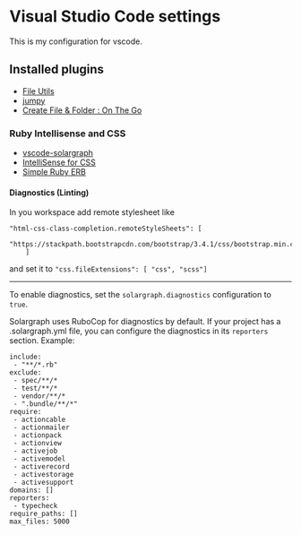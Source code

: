 # Visual Studio Code settings
This is my configuration for vscode.



## Installed plugins

- [File Utils](https://marketplace.visualstudio.com/items?itemName=sleistner.vscode-fileutils)
- [jumpy](https://marketplace.visualstudio.com/items?itemName=wmaurer.vscode-jumpy)
- [Create File & Folder : On The Go](https://marketplace.visualstudio.com/items?itemName=ritwickdey.create-file-folder&ssr=false)


### Ruby Intellisense and CSS
- [vscode-solargraph](https://marketplace.visualstudio.com/items?itemName=castwide.solargraph)
- [IntelliSense for CSS](https://marketplace.visualstudio.com/items?itemName=gencer.html-slim-scss-css-class-completion)
- [Simple Ruby ERB](https://marketplace.visualstudio.com/items?itemName=vortizhe.simple-ruby-erb)

#### Diagnostics (Linting)
In you workspace add remote stylesheet like   
```
"html-css-class-completion.remoteStyleSheets": [
		"https://stackpath.bootstrapcdn.com/bootstrap/3.4.1/css/bootstrap.min.css"
	]
``` 
and set it to  `"css.fileExtensions": [ "css", "scss"]`
<hr />

To enable diagnostics, set the `solargraph.diagnostics` configuration to `true`.

Solargraph uses RuboCop for diagnostics by default. If your project has a .solargraph.yml file, you can configure the diagnostics in its `reporters` section. Example:


    include:
     - "**/*.rb"
    exclude:
     - spec/**/*
     - test/**/*
     - vendor/**/*
     - ".bundle/**/*"
    require: 
     - actioncable
     - actionmailer
     - actionpack
     - actionview
     - activejob
     - activemodel
     - activerecord
     - activestorage
     - activesupport
    domains: []
    reporters:
     - typecheck
    require_paths: []
    max_files: 5000
